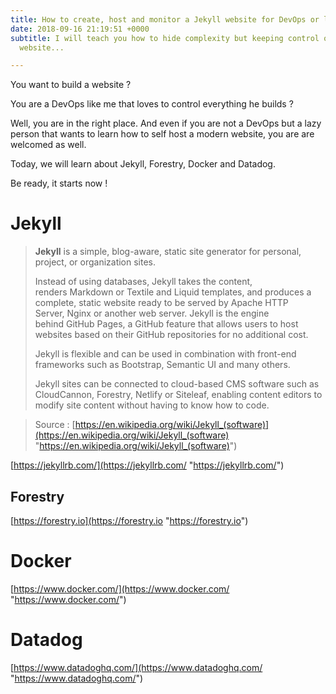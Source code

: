 ```yaml
---
title: How to create, host and monitor a Jekyll website for DevOps or lazy people
date: 2018-09-16 21:19:51 +0000
subtitle: I will teach you how to hide complexity but keeping control of a self host
  website...

---
```

You want to build a website ?

You are a DevOps like me that loves to control everything he builds ?

Well, you are in the right place. And even if you are not a DevOps but a lazy person that wants to learn how to self host a modern website, you are are welcomed as well.

Today, we will learn about Jekyll, Forestry, Docker and Datadog.

Be ready, it starts now !

# Jekyll

> **Jekyll** is a simple, blog-aware, static site generator for personal, project, or organization sites.
>
> Instead of using databases, Jekyll takes the content, renders Markdown or Textile and Liquid templates, and produces a complete, static website ready to be served by Apache HTTP Server, Nginx or another web server. Jekyll is the engine behind GitHub Pages, a GitHub feature that allows users to host websites based on their GitHub repositories for no additional cost.
>
> Jekyll is flexible and can be used in combination with front-end frameworks such as Bootstrap, Semantic UI and many others.
>
> Jekyll sites can be connected to cloud-based CMS software such as CloudCannon, Forestry, Netlify or Siteleaf, enabling content editors to modify site content without having to know how to code.

> 
>
> Source : [https://en.wikipedia.org/wiki/Jekyll_(software)](https://en.wikipedia.org/wiki/Jekyll_(software) "https://en.wikipedia.org/wiki/Jekyll_(software)")

[https://jekyllrb.com/](https://jekyllrb.com/ "https://jekyllrb.com/")

## Forestry

[https://forestry.io](https://forestry.io "https://forestry.io")

# Docker

[https://www.docker.com/](https://www.docker.com/ "https://www.docker.com/")

# Datadog

[https://www.datadoghq.com/](https://www.datadoghq.com/ "https://www.datadoghq.com/")